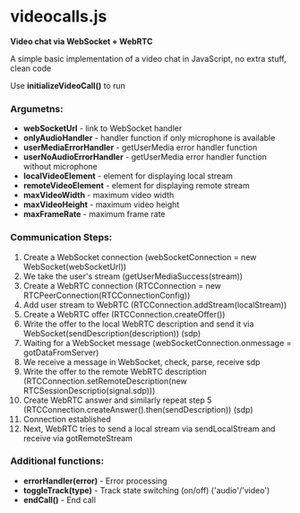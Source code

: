# videocalls.js

**Video chat via WebSocket + WebRTC**

A simple basic implementation of a video chat in JavaScript, no extra stuff, clean code

Use **initializeVideoCall()** to run

### **Argumetns:**

- **webSocketUrl** - link to WebSocket handler
- **onlyAudioHandler** - handler function if only microphone is available
- **userMediaErrorHandler** - getUserMedia error handler function
- **userNoAudioErrorHandler** - getUserMedia error handler function without microphone
- **localVideoElement** - element for displaying local stream
- **remoteVideoElement** - element for displaying remote stream
- **maxVideoWidth** - maximum video width
- **maxVideoHeight** - maximum video height
- **maxFrameRate** - maximum frame rate

### **Communication Steps:**

1. Create a WebSocket connection (webSocketConnection = new WebSocket(webSocketUrl))
2. We take the user's stream (getUserMediaSuccess(stream))
3. Create a WebRTC connection (RTCConnection = new RTCPeerConnection(RTCConnectionConfig))
4. Add user stream to WebRTC (RTCConnection.addStream(localStream))
5. Create a WebRTC offer (RTCConnection.createOffer())
6. Write the offer to the local WebRTC description and send it via WebSocket(sendDescription(description)) (sdp)
7. Waiting for a WebSocket message (webSocketConnection.onmessage = gotDataFromServer)
8. We receive a message in WebSocket, check, parse, receive sdp
9. Write the offer to the remote WebRTC description (RTCConnection.setRemoteDescription(new RTCSessionDescriptio(signal.sdp)))
10. Create WebRTC answer and similarly repeat step 5 (RTCConnection.createAnswer().then(sendDescription)) (sdp)
11. Connection established
12. Next, WebRTC tries to send a local stream via sendLocalStream and receive via gotRemoteStream

### Additional functions:

- **errorHandler(error)** - Error processing
- **toggleTrack(type)** - Track state switching (on/off) ('audio'/'video')
- **endCall()** - End call
